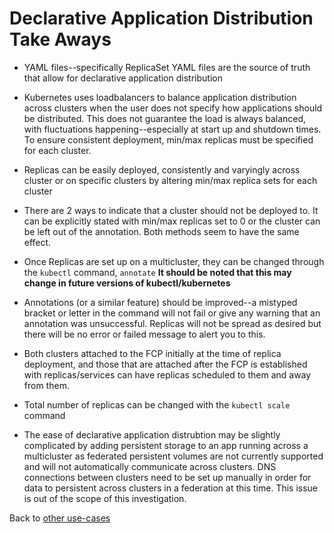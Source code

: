 # Declarative Application Distribution Take Aways

- YAML files--specifically ReplicaSet YAML files are the source of truth that allow for declarative application distribution

- Kubernetes uses loadbalancers to balance application distribution across clusters when the user does not specify how applications should be distributed. This does not guarantee the load is always balanced, with fluctuations happening--especially at start up and shutdown times. To ensure consistent deployment, min/max replicas must be specified for each cluster.

- Replicas can be easily deployed, consistently and varyingly across cluster or on specific clusters by altering min/max replica sets for each cluster

- There are 2 ways to indicate that a cluster should not be deployed to. It can be explicitly stated with min/max replicas set to 0 or the cluster can be left out of the annotation. Both methods seem to have the same effect.

- Once Replicas are set up on a multicluster, they can be changed through the `kubectl` command, `annotate` **It should be noted that this may change in future versions of kubectl/kubernetes**

- Annotations (or a similar feature) should be improved--a mistyped bracket or letter in the command will not fail or give any warning that an annotation was unsuccessful. Replicas will not be spread as desired but there will be no error or failed message to alert you to this.

- Both clusters attached to the FCP initially at the time of replica deployment, and those that are attached after the FCP is established with replicas/services can have replicas scheduled to them and away from them. 

- Total number of replicas can be changed with the `kubectl scale` command

- The ease of declarative application distrubtion may be slightly complicated by adding persistent storage to an app running across a multicluster as federated persistent volumes are not currently supported and will not automatically communicate across clusters. DNS connections between clusters need to be set up manually in order for data to persistent across clusters in a federation at this time. This issue is out of the scope of this investigation.

Back to [other use-cases](../README.md#multi-cluster-use-cases-1)


